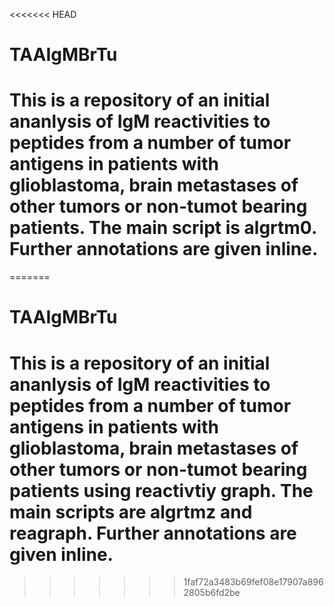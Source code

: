 <<<<<<< HEAD
# TAAIgMBrTu
# This is a repository of an initial ananlysis of IgM reactivities to peptides from a number of tumor antigens in patients with glioblastoma, brain metastases of other tumors or non-tumot bearing patients. The main script is algrtm0. Further annotations are given inline.
=======
# TAAIgMBrTu
# This is a repository of an initial ananlysis of IgM reactivities to peptides from a number of tumor antigens in patients with glioblastoma, brain metastases of other tumors or non-tumot bearing patients using reactivtiy graph. The main scripts are algrtmz and reagraph. Further annotations are given inline.
 
>>>>>>> 1faf72a3483b69fef08e17907a8962805b6fd2be
